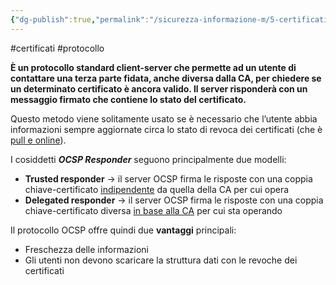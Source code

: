 ```yaml
---
{"dg-publish":true,"permalink":"/sicurezza-informazione-m/5-certificati/ocsp-online-certificate-status-protocol/"}
---
```


#certificati #protocollo 

**È un protocollo standard client-server che permette ad un utente di contattare una terza parte fidata, anche diversa dalla CA, per chiedere se un determinato certificato è ancora valido. Il server risponderà con un messaggio firmato che contiene lo stato del certificato.** 

Questo metodo viene solitamente usato se è necessario che l’utente abbia informazioni sempre aggiornate circa lo stato di revoca dei certificati (che è <u>pull e online</u>).

I cosiddetti ***OCSP Responder*** seguono principalmente due modelli:
- **Trusted responder** -> il server OCSP firma le risposte con una coppia chiave-certificato <u>indipendente</u> da quella della CA per cui opera
- **Delegated responder** -> il server OCSP firma le risposte con una coppia chiave-certificato diversa <u>in base alla CA</u> per cui sta operando

Il protocollo OCSP offre quindi due **vantaggi** principali:
- Freschezza delle informazioni
- Gli utenti non devono scaricare la struttura dati con le revoche dei certificati